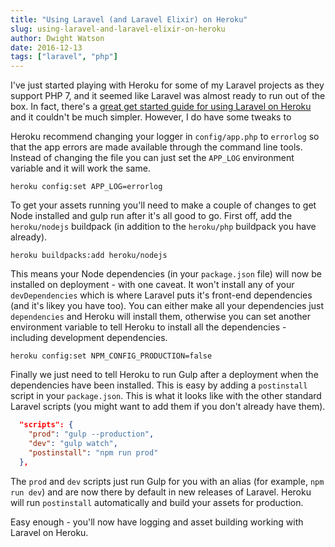 ```yaml
---
title: "Using Laravel (and Laravel Elixir) on Heroku"
slug: using-laravel-and-laravel-elixir-on-heroku
author: Dwight Watson
date: 2016-12-13
tags: ["laravel", "php"]
---
```


I've just started playing with Heroku for some of my Laravel projects as they support PHP 7, and it seemed like Laravel was almost ready to run out of the box. In fact, there's a [great get started guide for using Laravel on Heroku](https://devcenter.heroku.com/articles/getting-started-with-laravel) and it couldn't be much simpler. However, I do have some tweaks to

Heroku recommend changing your logger in `config/app.php` to `errorlog` so that the app errors are made available through the command line tools. Instead of changing the file you can just set the `APP_LOG` environment variable and it will work the same.

```shell
heroku config:set APP_LOG=errorlog
```

To get your assets running you'll need to make a couple of changes to get Node installed and gulp run after it's all good to go. First off, add the `heroku/nodejs` buildpack (in addition to the `heroku/php` buildpack you have already).

```shell
heroku buildpacks:add heroku/nodejs
```

This means your Node dependencies (in your `package.json` file) will now be installed on deployment - with one caveat. It won't install any of your `devDependencies` which is where Laravel puts it's front-end dependencies (and it's likey you have too). You can either make all your dependencies just `dependencies` and Heroku will install them, otherwise you can set another environment variable to tell Heroku to install all the dependencies - including development dependencies.

```shell
heroku config:set NPM_CONFIG_PRODUCTION=false
```

Finally we just need to tell Heroku to run Gulp after a deployment when the dependencies have been installed. This is easy by adding a `postinstall` script in your `package.json`. This is what it looks like with the other standard Laravel scripts (you might want to add them if you don't already have them).

```json
  "scripts": {
    "prod": "gulp --production",
    "dev": "gulp watch",
    "postinstall": "npm run prod"
  },
```

The `prod` and `dev` scripts just run Gulp for you with an alias (for example, `npm run dev`) and are now there by default in new releases of Laravel. Heroku will run `postinstall` automatically and build your assets for production.

Easy enough - you'll now have logging and asset building working with Laravel on Heroku.
